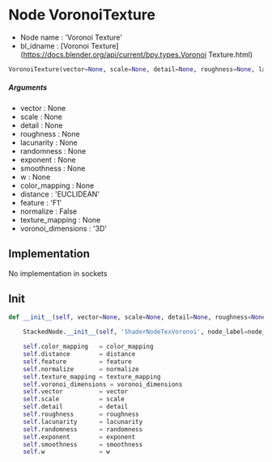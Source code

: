 # Node VoronoiTexture

- Node name : 'Voronoi Texture'
- bl_idname : [Voronoi Texture](https://docs.blender.org/api/current/bpy.types.Voronoi Texture.html)


``` python
VoronoiTexture(vector=None, scale=None, detail=None, roughness=None, lacunarity=None, randomness=None, exponent=None, smoothness=None, w=None, color_mapping=None, distance='EUCLIDEAN', feature='F1', normalize=False, texture_mapping=None, voronoi_dimensions='3D', node_label=None, node_color=None)
```
##### Arguments

- vector : None
- scale : None
- detail : None
- roughness : None
- lacunarity : None
- randomness : None
- exponent : None
- smoothness : None
- w : None
- color_mapping : None
- distance : 'EUCLIDEAN'
- feature : 'F1'
- normalize : False
- texture_mapping : None
- voronoi_dimensions : '3D'

## Implementation

No implementation in sockets

## Init

``` python
def __init__(self, vector=None, scale=None, detail=None, roughness=None, lacunarity=None, randomness=None, exponent=None, smoothness=None, w=None, color_mapping=None, distance='EUCLIDEAN', feature='F1', normalize=False, texture_mapping=None, voronoi_dimensions='3D', node_label=None, node_color=None):

    StackedNode.__init__(self, 'ShaderNodeTexVoronoi', node_label=node_label, node_color=node_color)

    self.color_mapping   = color_mapping
    self.distance        = distance
    self.feature         = feature
    self.normalize       = normalize
    self.texture_mapping = texture_mapping
    self.voronoi_dimensions = voronoi_dimensions
    self.vector          = vector
    self.scale           = scale
    self.detail          = detail
    self.roughness       = roughness
    self.lacunarity      = lacunarity
    self.randomness      = randomness
    self.exponent        = exponent
    self.smoothness      = smoothness
    self.w               = w
```
